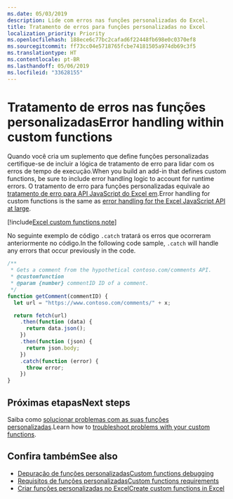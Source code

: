 ```yaml
---
ms.date: 05/03/2019
description: Lide com erros nas funções personalizadas do Excel.
title: Tratamento de erros para funções personalizadas no Excel
localization_priority: Priority
ms.openlocfilehash: 188ece6c77bc2cafad6f22448fb698e0c0370ef8
ms.sourcegitcommit: ff73cc04e5718765fcbe74181505a974db69c3f5
ms.translationtype: HT
ms.contentlocale: pt-BR
ms.lasthandoff: 05/06/2019
ms.locfileid: "33628155"
---
```

# <a name="error-handling-within-custom-functions"></a><span data-ttu-id="1ff57-103">Tratamento de erros nas funções personalizadas</span><span class="sxs-lookup"><span data-stu-id="1ff57-103">Error handling within custom functions</span></span>

<span data-ttu-id="1ff57-104">Quando você cria um suplemento que define funções personalizadas certifique-se de incluir a lógica de tratamento de erro para lidar com os erros de tempo de execução.</span><span class="sxs-lookup"><span data-stu-id="1ff57-104">When you build an add-in that defines custom functions, be sure to include error handling logic to account for runtime errors.</span></span> <span data-ttu-id="1ff57-105">O tratamento de erro para funções personalizadas equivale  ao [tratamento de erro para API JavaScript do Excel em](excel-add-ins-error-handling.md).</span><span class="sxs-lookup"><span data-stu-id="1ff57-105">Error handling for custom functions is the same as [error handling for the Excel JavaScript API at large](excel-add-ins-error-handling.md).</span></span>

[!include[Excel custom functions note](../includes/excel-custom-functions-note.md)]

<span data-ttu-id="1ff57-106">No seguinte exemplo de código `.catch` tratará os erros que ocorreram anteriormente no código.</span><span class="sxs-lookup"><span data-stu-id="1ff57-106">In the following code sample, `.catch` will handle any errors that occur previously in the code.</span></span>

```js
/**
 * Gets a comment from the hypothetical contoso.com/comments API.
 * @customfunction
 * @param {number} commentID ID of a comment.
 */
function getComment(commentID) {
  let url = "https://www.contoso.com/comments/" + x;

  return fetch(url)
    .then(function (data) {
      return data.json();
    })
    .then(function (json) {
      return json.body;
    })
    .catch(function (error) {
      throw error;
    })
}
```

## <a name="next-steps"></a><span data-ttu-id="1ff57-107">Próximas etapas</span><span class="sxs-lookup"><span data-stu-id="1ff57-107">Next steps</span></span>
<span data-ttu-id="1ff57-108">Saiba como [solucionar problemas com as suas funções personalizadas](custom-functions-troubleshooting.md).</span><span class="sxs-lookup"><span data-stu-id="1ff57-108">Learn how to [troubleshoot problems with your custom functions](custom-functions-troubleshooting.md).</span></span>

## <a name="see-also"></a><span data-ttu-id="1ff57-109">Confira também</span><span class="sxs-lookup"><span data-stu-id="1ff57-109">See also</span></span>

* [<span data-ttu-id="1ff57-110">Depuração de funções personalizadas</span><span class="sxs-lookup"><span data-stu-id="1ff57-110">Custom functions debugging</span></span>](custom-functions-debugging.md)
* [<span data-ttu-id="1ff57-111">Requisitos de funções personalizadas</span><span class="sxs-lookup"><span data-stu-id="1ff57-111">Custom functions requirements</span></span>](custom-functions-requirements.md)
* [<span data-ttu-id="1ff57-112">Criar funções personalizadas no Excel</span><span class="sxs-lookup"><span data-stu-id="1ff57-112">Create custom functions in Excel</span></span>](custom-functions-overview.md)
